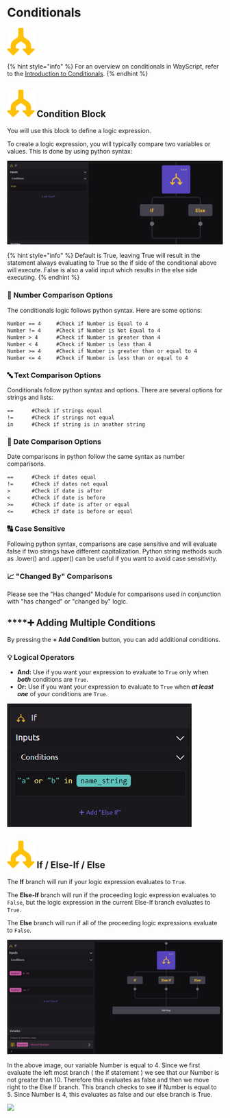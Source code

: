 # Conditionals

![Choose a branch of logic based on a condition.](../../.gitbook/assets/conditional.png)

{% hint style="info" %}
For an overview on conditionals in WayScript, refer to the [Introduction to Conditionals](../../getting_started/conditionals.md).
{% endhint %}

## ![](../../.gitbook/assets/conditional.png) Condition Block

You will use this block to define a logic expression.

To create a logic expression, you will typically compare two variables or values. This is done by using python syntax:

![](../../.gitbook/assets/conditionalsetup.png)

{% hint style="info" %}
Default is True, leaving True will result in the statement always evaluating to True so the if side of the conditional above will execute. False is also a valid input which results in the else side executing. 
{% endhint %}

### 🔢 Number Comparison Options

The conditionals logic follows python syntax. Here are some options:

```text
Number == 4     #Check if Number is Equal to 4
Number != 4     #Check if Number is Not Equal to 4
Number > 4      #Check if Number is greater than 4
Number < 4      #Check if Number is less than 4
Number >= 4     #Check if Number is greater than or equal to 4
Number <= 4     #Check if Number is less than or equal to 4
```

### 🔤 Text Comparison Options

Conditionals follow python syntax and options. There are several options for strings and lists:

```text
==      #Check if strings equal
!=      #Check if strings not equal
in      #Check if string is in another string
```

### 📆 Date Comparison Options

Date comparisons in python follow the same syntax as number comparisons.

```text
==      #Check if dates equal
!=      #Check if dates not equal
>       #Check if date is after 
<       #Check if date is before
>=      #Check if date is after or equal
<=      #Check if date is before or equal
```

### 🔠 Case Sensitive 

Following python syntax, comparisons are case sensitive and will evaluate false if two strings have different capitalization. Python string methods such as .lower\(\) and .upper\(\) can be useful if you want to avoid case sensitivity.

### 📈 "Changed By" Comparisons

Please see the "Has changed" Module for comparisons used in conjunction with "has changed" or "changed by" logic.

## \*\*\*\*➕ **Adding Multiple Conditions**

By pressing the **+ Add Condition** button, you can add additional conditions.

### 💡 Logical Operators

* **And:** Use if you want your expression to evaluate to `True` only when _**both**_ conditions are `True`.
* **Or:** Use if you want your expression to evaluate to `True` when _**at least one**_ of your conditions are `True`.

![](../../.gitbook/assets/or_statement.png)

## ![](../../.gitbook/assets/conditional.png) **If / Else-If / Else**

The **If** branch will run if your logic expression evaluates to `True`.

The **Else-If** branch will run if the proceeding logic expression evaluates to `False`, but the logic expression in the current Else-If branch evaluates to `True`.

The **Else** branch will run if all of the proceeding logic expressions evaluate to `False`.

![](../../.gitbook/assets/else_if_branch.png)

In the above image, our variable Number is equal to 4. Since we first evaluate the left most branch \( the if statement \) we see that our Number is not greater than 10. Therefore this evaluates as false and then we move right to the Else If branch. This branch checks to see if Number is equal to 5. Since Number is 4, this evaluates as false and our else branch is True. 

![](../../.gitbook/assets/2021-01-13-14-46-26_2.gif)

